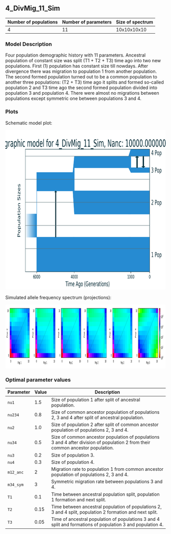 ## 4_DivMig_11_Sim


| Number of populations | Number of parameters | Size of spectrum |
| --- | --- | --- |
| 4 | 11 | 10x10x10x10 |


### Model Description

Four population demographic history with 11 parameters. Ancestral population of constant size was split (T1 + T2 + T3) time ago into two new populations. First (1) population has constant size till nowdays. After divergence there was migration to population 1 from another population. The second formed population turned out to be a common population to another three populations: (T2 + T3) time ago it splits and formed so-called population 2 and T3 time ago the second formed population divided into population 3 and population 4. There were almost no migrations between populations except symmetric one between populations 3 and 4.
### Plots

Schematic model plot:

<img src="model_plot.png" height="500" />

Simulated allele frequency spectrum (projections):

<img src="fs_plot_projections.png" height="200" />


### Optimal parameter values

| Parameter | Value | Description |
| --- | --- | --- |
| `nu1` | 1.5 | Size of population 1 after split of ancestral population. |
| `nu234` | 0.8 | Size of common ancestor population of populations 2, 3 and 4 after split of ancestral population. |
| `nu2` | 1.0 | Size of population 2 after split of common ancestor population of populations 2, 3 and 4. |
| `nu34` | 0.5 | Size of common ancestor population of populations 3 and 4 after division of population 2 from their common ancestor population. |
| `nu3` | 0.2 | Size of population 3. |
| `nu4` | 0.3 | Size of population 4. |
| `m12_anc` | 2 | Migration rate to population 1 from common ancestor population of populations 2, 3 and 4. |
| `m34_sym` | 3 | Symmetric migration rate between populations 3 and 4. |
| `T1` | 0.1 | Time between ancestral population split, population 1 formation and next split. |
| `T2` | 0.15 | Time between ancestral population of populations 2, 3 and 4 split, population 2 formation and next split. |
| `T3` | 0.05 | Time of ancestral population of populations 3 and 4 split and formations of population 3 and population 4. |

